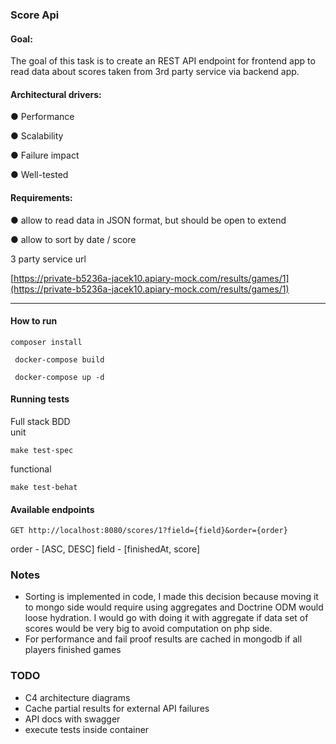 ### Score Api

#### Goal:

The goal of this task is to create an REST API endpoint for frontend app to read data about scores taken from 3rd party service via backend app.
<br>

#### Architectural drivers:

● Performance

● Scalability

● Failure impact

● Well-tested

#### Requirements:

● allow to read data in JSON format, but should be open to extend

● allow to sort by date / score

3 party service url

[https://private-b5236a-jacek10.apiary-mock.com/results/games/1](https://private-b5236a-jacek10.apiary-mock.com/results/games/1)

- - -

#### How to run

```
composer install
```

```
 docker-compose build
```

```
 docker-compose up -d
```

#### Running tests
Full stack BDD
<br>
unit

```
make test-spec
```

functional

```
make test-behat
```

#### Available endpoints

```
GET http://localhost:8080/scores/1?field={field}&order={order}
```

order - [ASC, DESC]
field - [finishedAt, score]

### Notes

* Sorting is implemented in code, I made this decision because moving it to mongo side would require using aggregates and Doctrine ODM would loose hydration. I would go with doing it with aggregate if data set of scores would be very big to avoid computation on php side.
* For performance and fail proof results are cached in mongodb if all players finished games

### TODO

* C4 architecture diagrams
* Cache partial results for external API failures
* API docs with swagger
* execute tests inside container